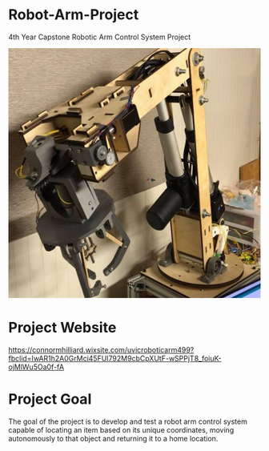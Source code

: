# Robot-Arm-Project
4th Year Capstone Robotic Arm Control System Project

<p align="center">
  <img width="560" height="499" src="https://raw.githubusercontent.com/KyleCathers/Robot-Arm-Project/master/Arm.png">
</p>

# Project Website
https://connormhilliard.wixsite.com/uvicroboticarm499?fbclid=IwAR1h2A0GrMci45FUI792M9cbCpXUtF-wSPPjT8_foiuK-ojMlWu5Oa0f-fA

# Project Goal
The goal of the project is to develop and test a robot arm control system capable of locating an item 
based on its unique coordinates, moving autonomously to that object and returning it to a home location.
